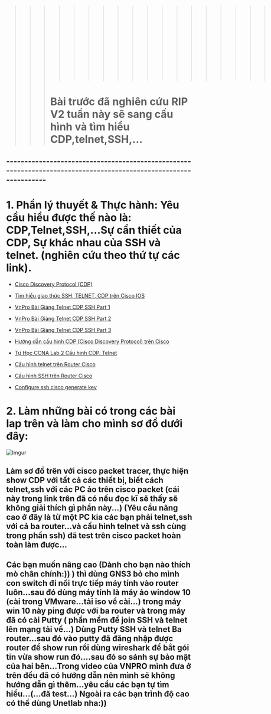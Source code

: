>>>>>>>>>>>>>>>>>>>> # Level 2
>>>
>>> # Bài trước đã nghiên cứu RIP V2 tuần này sẽ sang cấu hình và tìm hiểu CDP,telnet,SSH,...
##         -----------------------------------------------------------------------------------------------------------------
# 1. Phần lý thuyết & Thực hành: Yêu cầu hiểu được thế nào là: CDP,Telnet,SSH,...Sự cần thiết của CDP, Sự khác nhau của SSH và telnet. (nghiên cứu theo thứ tự các link).
  
* [Cisco Discovery Protocol (CDP)](http://www.lecuong.info/2009/03/cisco-discovery-protocol-cdp.html)  

* [Tìm hiểu giao thức SSH, TELNET, CDP trên Cisco IOS](http://svuit.vn/threads/bai-10-cau-hinh-telnet-cdp-ssh-tren-cisco-ios-10/)  
   
* [VnPro Bài Giảng Telnet CDP SSH Part 1](https://www.youtube.com/watch?v=Y_RAHD1ZcF0)  
  
* [VnPro Bài Giảng Telnet CDP SSH Part 2](https://www.youtube.com/watch?v=kit6QEGiLuU)
    
* [VnPro Bài Giảng Telnet CDP SSH Part 3](https://www.youtube.com/watch?v=dYRO3a8_Yks) 
 
* [Hướng dẫn cấu hình CDP (Cisco Discovery Protocol) trên Cisco](https://cuongquach.com/tu-hoc-ccna-huong-dan-cau-hinh-cdp-cisco.html)   

* [Tự Học CCNA Lab 2 Cấu hình CDP, Telnet](https://itforvn.com/lab-2-configure-cdp-telnet.html/)
      
* [Cấu hình telnet trên Router Cisco](http://svuit.vn/threads/lab-3-cau-hinh-telnet-tren-router-cisco-11/) 
 
* [Cấu hình SSH trên Router Cisco](http://svuit.vn/threads/lab-3-1-cau-hinh-ssh-tren-router-cisco-28/)  

* [Configure ssh cisco generate key](http://svuit.vn/threads/lab-3-2-config-ssh-cisco-generate-key-13/)

# 2. Làm những bài có trong các bài lap trên và làm cho mình sơ đồ dưới đây:  
![Imgur](https://i.imgur.com/bxqG18S.png)    
## Làm sơ đồ trên với cisco packet tracer, thực hiện show CDP với tất cả các thiết bị, biết cách telnet,ssh với các PC ảo trên cisco packet (cái này trong link trên đã có nếu đọc kĩ sẽ thấy sẽ không giải thích gì phần này...) (Yêu cầu nâng cao ở đây là từ một PC kia các bạn phải telnet,ssh với cả ba router...và cấu hình telnet và ssh cùng trong phần ssh) đã test trên cisco packet hoàn toàn làm được...    


## Các bạn muốn nâng cao (Dành cho bạn nào thích mò chân chính:)) ) thì dùng GNS3 bỏ cho mình con switch đi nối trực tiếp máy tính vào router luôn...sau đó dùng máy tính là máy ảo window 10 (cài trong VMware...tải iso về cài...) trong máy win 10 này ping được với ba router và trong máy đã có cài Putty ( phần mềm để join SSH và telnet lên mạng tải về...) Dùng Putty SSH và telnet Ba router...sau đó vào putty đã đăng nhập được router để show run rồi dùng wireshark để bắt gói tin vừa show run đó....sau đó so sánh sự bảo mật của hai bên...Trong video của VNPRO mình đưa ở trên đều đã có hướng dẫn nên mình sẽ không hướng dẫn gì thêm...yêu cầu các bạn tự tìm hiểu...(...đã test...) Ngoài ra các bạn trình độ cao có thể dùng Unetlab nha:))